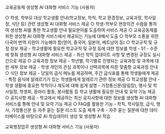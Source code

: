 교육공동체 생성형 AI 대화형 서비스 기능 (사용자)

○ 학생, 학부모 대상 학교생활 안내(학교정보, 학칙, 학교 환경정보, 교육과정, 학사일정, 식단 등) 관련 생성형 AI 대화형 서비스 제공 ○ 학생-학부모 현장의견 수렴을 통하여 생성형 AI를 통한 학교생활 안내 필요분야를 도출하여 서비스 제공 ○ 교육공동체를 위한 생성형 AI 대화형 서비스에서 제공되는 기능에 대해서 도출 ○ 학부모 소통을 위한 다국어 번역 지원이 가능해야 함(영어, 중국어, 일본어, 베트남어 등) ○ 학교규칙 및 규정 정보 제공 - 학교생활에 필요한 학교규칙 및 규정 등에 대한 정보를 학생 - 51 - 수준에 맞춰 생성형 AI 대화형 서비스 제공 - 최신 학칙 업데이트 사항 및 변경된 규정도 실시간으로 제공 ○ 교육과정 정보 제공 - 학년별, 학기별로 진행되는 교육과정 및 과목에 대한 세부 정보 제공 - 학생 개인의 관심 과목이나 선택과목에 따른 맞춤형 교육과정 안내 ○ 식단 정보 제공 - 당일의 급식 메뉴를 제공하며, 주간 급식표를 통해 학생들에게 제공 - 특정 음식에 알레르기가 있는 학생들에게 알레르기 관련 정보 제공 ○ 학교생활 안내 - 학생 생활에 중요한 학칙이나 제도에 대해 쉽게 설명 - 가정통신문(알림장), 행사 및 학사일정, 학생회, 동아리 활동, 봉사활동 등 학교 생활에 필요한 안내 및 요약 기능 제공 ○ 공지사항 제공 - 학교에서 제공하는 최신 공지사항에 대한 정보를 생성형 AI 대화형 서비스를 통해 안내 및 요약 기능 제공 ○ FAQ를 활용한 기능 - 학칙, 학사일정, 급식, 행사, 가정통신문 등 자주 묻는 질문 리스트 도출 체계 구축 - 자주 묻는 질문에 대한 데이터베이스를 바탕으로 AI 학습데이터 생성 및 생성형 AI 학습


교육행정업무 생성형 AI 대화형 서비스 기능 (사용자)




